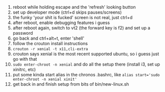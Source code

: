1. reboot while holding escape and the 'refresh' looking button
1. set up developer mode (ctrl+d skips pauses/screens)
  1. the funky 'your shit is fucked' screen is not real, just ctrl+d
1. after reboot, enable debugging features i guess
1. after reboot again, switch to vt2 (the forward key is f2) and set up a password
1. go back and ctrl+alt+t, enter 'shell'
1. follow the crouton install instructions
1. `crouton -r xenial -t x11,cli-extra`
  1. crouton says xenial is the most recent supported ubuntu, so i guess just go with that
1. `sudo enter-chroot -n xenial` and do all the setup there (install i3, set up xinitrc, etc)
1. put some kinda start alias in the chronos .bashrc, like `alias start='sudo enter-chroot -n xenial xinit'`
1. get back in and finish setup from bits of bin/new-linux.sh
